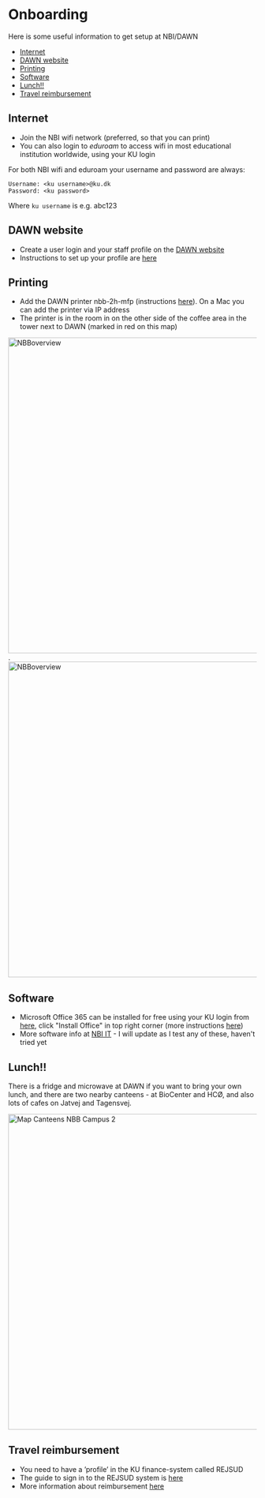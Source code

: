 # Onboarding

Here is some useful information to get setup at NBI/DAWN
- [Internet](#Internet)
- [DAWN website](#DAWN-website)
- [Printing](#Printing)
- [Software](#Software)
- [Lunch!!](#lunch)
- [Travel reimbursement](#Travel-reimbursement)


## Internet

- Join the NBI wifi network (preferred, so that you can print)
- You can also login to _eduroam_ to access wifi in most educational institution worldwide, using your KU login

For both NBI wifi and eduroam your username and password are always:
```
Username: <ku username>@ku.dk
Password: <ku password>
```
Where `ku username` is e.g. abc123

## DAWN website

- Create a user login and your staff profile on the [DAWN website](https://cosmicdawn.dk)
- Instructions to set up your profile are [here](https://cosmicdawn.dk/wikidawn/visitors-and-newcomers/creating-a-new-dawn-profile/)

## Printing
- Add the DAWN printer nbb-2h-mfp (instructions [here](https://wiki.nbi.ku.dk/handbook/Printer_Setup)). On a Mac you can add the printer via IP address
- The printer is in the room in on the other side of the coffee area in the tower next to DAWN (marked in red on this map)

<img width="640" alt="NBBoverview" src="https://user-images.githubusercontent.com/5003032/134502969-60dee075-94ed-4a9d-82f5-24d5a7954246.png">. 
<img width="640" alt="NBBoverview" src="https://user-images.githubusercontent.com/5003032/134503125-2596f56c-c161-445d-b84e-05793fa4817a.png">



## Software
- Microsoft Office 365 can be installed for free using your KU login from [here](http://www.office.com/getoffice365), click "Install Office" in top right corner (more instructions [here](https://kunet.ku.dk/employee-guide/ITvejl/Install%20Office%20365.pdf))
- More software info at [NBI IT](https://wiki.nbi.ku.dk/handbook/Category:Software) - I will update as I test any of these, haven't tried yet

## Lunch!!

There is a fridge and microwave at DAWN if you want to bring your own lunch, and there are two nearby canteens - at BioCenter and HCØ, and also lots of cafes on Jatvej and Tagensvej.

<img width="640" alt="Map Canteens NBB Campus 2" src="https://user-images.githubusercontent.com/5003032/134502557-eae54dd1-b8c1-43f1-a2eb-96049e2b85f7.png">

## Travel reimbursement

- You need to have a ’profile’ in the KU finance-system called REJSUD
- The guide to sign in to the REJSUD system is [here](https://kunet.ku.dk/employee-guide/Pages/Finance/Rejsud.aspx)
- More information about reimbursement [here](https://kunet.ku.dk/employee-guide/Pages/Finance/Travel-expense-report.aspx)
